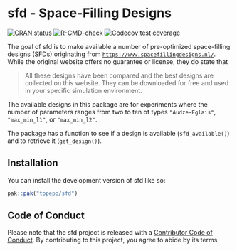 
<!-- README.md is generated from README.Rmd. Please edit that file -->

# sfd - Space-Filling Designs

<!-- badges: start -->

[![CRAN
status](https://www.r-pkg.org/badges/version/sfd)](https://CRAN.R-project.org/package=sfd)
[![R-CMD-check](https://github.com/topepo/sfd/actions/workflows/R-CMD-check.yaml/badge.svg)](https://github.com/topepo/sfd/actions/workflows/R-CMD-check.yaml)
[![Codecov test
coverage](https://codecov.io/gh/topepo/sfd/branch/main/graph/badge.svg)](https://app.codecov.io/gh/topepo/sfd?branch=main)
<!-- badges: end -->

The goal of sfd is to make available a number of pre-optimized
space-filling designs (SFDs) originating from
[`https://www.spacefillingdesigns.nl/`](https://www.spacefillingdesigns.nl/).
While the original website offers no guarantee or license, they do state
that

> All these designs have been compared and the best designs are
> collected on this website. They can be downloaded for free and used in
> your specific simulation environment.

The available designs in this package are for experiments where the
number of parameters ranges from two to ten of types `"Audze-Eglais"`,
`"max_min_l1"`, or `"max_min_l2"`.

The package has a function to see if a design is available
(`sfd_available()`) and to retrieve it (`get_design()`).

## Installation

You can install the development version of sfd like so:

``` r
pak::pak("topepo/sfd")
```

## Code of Conduct

Please note that the sfd project is released with a [Contributor Code of
Conduct](https://contributor-covenant.org/version/2/1/CODE_OF_CONDUCT.html).
By contributing to this project, you agree to abide by its terms.
